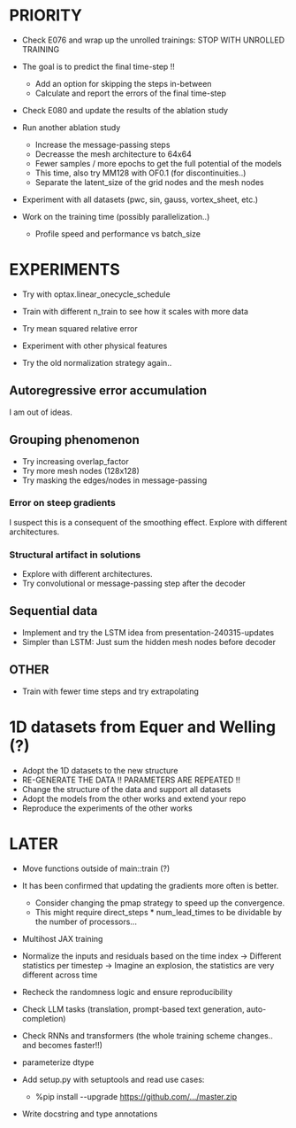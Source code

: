 # PRIORITY

- Check E076 and wrap up the unrolled trainings: STOP WITH UNROLLED TRAINING

- The goal is to predict the final time-step !!
    - Add an option for skipping the steps in-between
    - Calculate and report the errors of the final time-step

- Check E080 and update the results of the ablation study

- Run another ablation study
    - Increase the message-passing steps
    - Decreasse the mesh architecture to 64x64
    - Fewer samples / more epochs to get the full potential of the models
    - This time, also try MM128 with OF0.1 (for discontinuities..)
    - Separate the latent_size of the grid nodes and the mesh nodes

- Experiment with all datasets (pwc, sin, gauss, vortex_sheet, etc.)

- Work on the training time (possibly parallelization..)
    - Profile speed and performance vs batch_size

# EXPERIMENTS

- Try with optax.linear_onecycle_schedule

- Train with different n_train to see how it scales with more data

- Try mean squared relative error

- Experiment with other physical features

- Try the old normalization strategy again..

## Autoregressive error accumulation
I am out of ideas.

## Grouping phenomenon
- Try increasing overlap_factor
- Try more mesh nodes (128x128)
- Try masking the edges/nodes in message-passing

### Error on steep gradients
I suspect this is a consequent of the smoothing effect. Explore with different architectures.

### Structural artifact in solutions
- Explore with different architectures.
- Try convolutional or message-passing step after the decoder

## Sequential data
- Implement and try the LSTM idea from presentation-240315-updates
- Simpler than LSTM: Just sum the hidden mesh nodes before decoder

## OTHER

- Train with fewer time steps and try extrapolating

# 1D datasets from Equer and Welling (?)
- Adopt the 1D datasets to the new structure
- RE-GENERATE THE DATA !! PARAMETERS ARE REPEATED !!
- Change the structure of the data and support all datasets
- Adopt the models from the other works and extend your repo
- Reproduce the experiments of the other works

# LATER

- Move functions outside of main::train (?)

- It has been confirmed that updating the gradients more often is better.
    - Consider changing the pmap strategy to speed up the convergence.
    - This might require direct_steps * num_lead_times to be dividable by the number of processors...

- Multihost JAX training

- Normalize the inputs and residuals based on the time index
    -> Different statistics per timestep
    -> Imagine an explosion, the statistics are very different across time

- Recheck the randomness logic and ensure reproducibility

- Check LLM tasks (translation, prompt-based text generation, auto-completion)
- Check RNNs and transformers (the whole training scheme changes.. and becomes faster!!)

- parameterize dtype

- Add setup.py with setuptools and read use cases:
    - %pip install --upgrade https://github.com/.../master.zip

- Write docstring and type annotations
